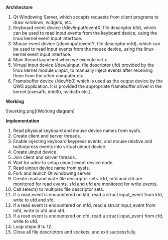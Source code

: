 **Architecture**

1. Qt Windowing Server, which accepts requests from client programs to draw windows, widgets, etc.
2. Keyboard event device (/dev/input/eventX, file descriptor kfd), which can be used to read input events from the keyboard device, using the linux kernel event input interface.
3. Mouse event device (/dev/input/eventY, file descriptor mfd), which can be used to read input events from the mouse device, using the linux kernel event input interface.
4. Main thread launched when we execute virt.c
5. Virtual input device (/dev/uinput, file descriptor ufd) provided by the linux kernel module uinput, to manually inject events after receiving them from the other computer etc.
6. Framebuffer device (/dev/fb0) which is used as the output device by the QWS application. It is provided the appropriate framebuffer driver in the kernel (uvesafb, intelfb, nvidiafb etc.).

**Working**

![working.png](Working diagram)

**Implementation**

1. Read physical keyboard and mouse device names from sysfs.
2. Create client and server threads.
3. Enable injecting keyboard keypress events, and mouse relative and buttonpress events into virtual uinput device.
4. Create uinput device.
4. Join client and server threads.
5. Wait for udev to setup uinput event device node.
6. Read uinput device name from sysfs.
7. Fork and launch Qt windowing server.
8. Create read and write file descriptor sets. kfd, mfd and cfd are monitored for read events. sfd and ufd are monitored for write events.
9. Call select() to multiplex file descriptor sets.
10. If a read event is encountered on kfd, read a struct input_event from kfd, write to ufd and sfd.
11. If a read event is encountered on mfd, read a struct input_event from mfd, write to ufd and sfd.
12. If a read event is encountered on cfd, read a struct input_event from cfd, write to ufd.
13. Loop steps 8 to 12.
14. Close all file descriptors and sockets, and exit successfully.
